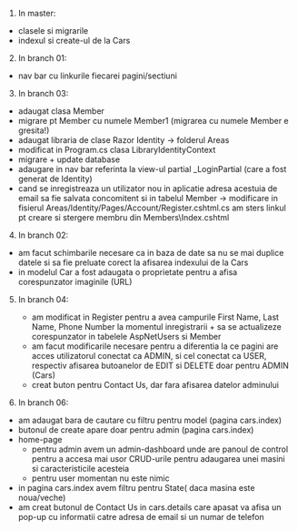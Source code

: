 1. In master:
   
  - clasele si migrarile
  - indexul si create-ul de la Cars


2. In branch 01:

  - nav bar cu linkurile fiecarei pagini/sectiuni
    
3. In branch 03:
   
  - adaugat clasa Member
  - migrare pt Member cu numele Member1 (migrarea cu numele Member e gresita!)
  - adaugat libraria de clase Razor Identity -> folderul Areas
  - modificat in Program.cs clasa LibraryIdentityContext
  - migrare + update database
  - adaugare in nav bar referinta la view-ul partial _LoginPartial (care a fost generat de Identity)
  - cand se inregistreaza un utilizator nou in aplicatie adresa acestuia de email sa fie salvata concomitent si in tabelul Member -> modificare in fisierul Areas/Identity/Pages/Account/Register.cshtml.cs am sters linkul pt creare si stergere membru din Members\Index.cshtml


4. In branch 02:
  - am facut schimbarile necesare ca in baza de date sa nu se mai duplice datele si sa fie preluate corect la afisarea indexului de la Cars
  - in modelul Car a fost adaugata o proprietate pentru a afisa corespunzator imaginile (URL)

5. In branch 04:
   - am modificat in Register pentru a avea campurile First Name, Last Name, Phone Number la momentul inregistrarii + sa se actualizeze corespunzator in tabelele AspNetUsers si Member
   - am facut modificarile necesare pentru a diferentia la ce pagini are acces utilizatorul conectat ca ADMIN, si cel conectat ca USER, respectiv afisarea butoanelor de EDIT si DELETE doar pentru ADMIN (Cars)
   - creat buton pentru Contact Us, dar fara afisarea datelor adminului

6. In branch 06:
  - am adaugat bara de cautare cu filtru pentru model (pagina cars.index)
  - butonul de create apare doar pentru admin (pagina cars.index)
  - home-page
    - pentru admin avem un admin-dashboard unde are panoul de control pentru a accesa mai usor CRUD-urile pentru adaugarea unei masini si caracteristicile acesteia
    - pentru user momentan nu este nimic
 - in pagina cars.index avem filtru pentru State( daca masina este noua/veche)
 - am creat butonul de Contact Us in cars.details care apasat va afisa un pop-up cu informatii catre adresa de email si un numar de telefon
